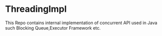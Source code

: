 # ThreadingImpl
This Repo contains internal implementation of concurrent API used in Java such Blocking Queue,Executor Framework etc.
